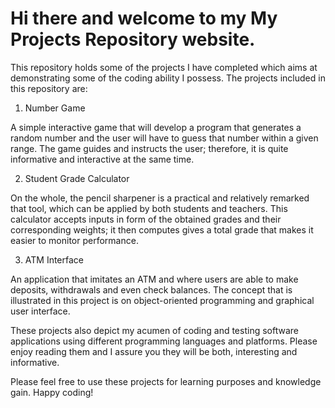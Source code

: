# Hi there and welcome to my My Projects Repository website.

This repository holds some of the projects I have completed which aims at demonstrating some of the coding ability I possess. The projects included in this repository are:

1. Number Game

A simple interactive game that will develop a program that generates a random number and the user will have to guess that number within a given range. The game guides and instructs the user; therefore, it is quite informative and interactive at the same time.

2. Student Grade Calculator

On the whole, the pencil sharpener is a practical and relatively remarked that tool, which can be applied by both students and teachers. This calculator accepts inputs in form of the obtained grades and their corresponding weights; it then computes gives a total grade that makes it easier to monitor performance.

3. ATM Interface

An application that imitates an ATM and where users are able to make deposits, withdrawals and even check balances. The concept that is illustrated in this project is on object-oriented programming and graphical user interface.

These projects also depict my acumen of coding and testing software applications using different programming languages and platforms. Please enjoy reading them and I assure you they will be both, interesting and informative.

Please feel free to use these projects for learning purposes and knowledge gain. Happy coding!
